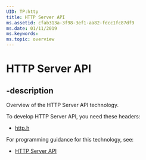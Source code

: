 ```yaml
---
UID: TP:http
title: HTTP Server API
ms.assetid: cfab313a-3f98-3ef1-aa82-fdcc1fc87df9
ms.date: 01/11/2019
ms.keywords: 
ms.topic: overview
---
```


# HTTP Server API

## -description

Overview of the HTTP Server API technology.

To develop HTTP Server API, you need these headers:

 * [http.h](../http/index.md)

For programming guidance for this technology, see:
* [HTTP Server API](/windows/desktop/http)

